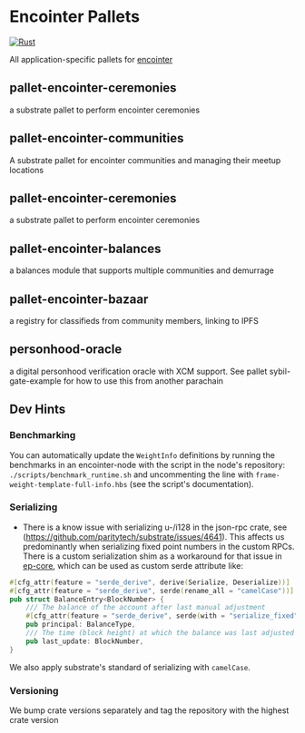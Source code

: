 # Encointer Pallets

[![Rust](https://github.com/encointer/pallets/actions/workflows/ci.yml/badge.svg)](https://github.com/encointer/pallets/actions/workflows/ci.yml)

All application-specific pallets for [encointer](https://encointer.org)

## pallet-encointer-ceremonies
a substrate pallet to perform encointer ceremonies

## pallet-encointer-communities
A substrate pallet for encointer communities and managing their meetup locations

## pallet-encointer-ceremonies
a substrate pallet to perform encointer ceremonies

## pallet-encointer-balances
a balances module that supports multiple communities and demurrage

## pallet-encointer-bazaar
a registry for classifieds from community members, linking to IPFS

## personhood-oracle
a digital personhood verification oracle with XCM support. See pallet sybil-gate-example for how to use this from another parachain

## Dev Hints

### Benchmarking
You can automatically update the `WeightInfo` definitions by running the benchmarks in an encointer-node with the
script in the node's repository: `./scripts/benchmark_runtime.sh` and uncommenting the line with 
`frame-weight-template-full-info.hbs` (see the script's documentation).

### Serializing
* There is a know issue with serializing u-/i128 in the json-rpc crate, see (https://github.com/paritytech/substrate/issues/4641). 
This affects us predominantly when serializing fixed point numbers in the custom RPCs. There is a custom serialization
shim as a workaround for that issue in [ep-core](./primitives/core), which can be used as custom serde attribute like:

```rust
#[cfg_attr(feature = "serde_derive", derive(Serialize, Deserialize))]
#[cfg_attr(feature = "serde_derive", serde(rename_all = "camelCase"))]
pub struct BalanceEntry<BlockNumber> {
	/// The balance of the account after last manual adjustment
	#[cfg_attr(feature = "serde_derive", serde(with = "serialize_fixed"))]
	pub principal: BalanceType,
	/// The time (block height) at which the balance was last adjusted
	pub last_update: BlockNumber,
}
```

We also apply substrate's standard of serializing with `camelCase`.

### Versioning

We bump crate versions separately and tag the repository with the highest crate version
